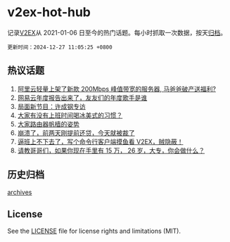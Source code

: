 # v2ex-hot-hub

 记录[V2EX](https://www.v2ex.com/)从 2021-01-06 日至今的热门话题。每小时抓取一次数据，按天[归档](archives)。

`更新时间：2024-12-27 11:05:25 +0800`

## 热议话题

1. [阿里云轻量上架了新款 200Mbps 峰值带宽的服务器, 马爸爸破产送福利?](https://www.v2ex.com/t/1100427)
1. [网易云年度报告出来了，友友们的年度歌手是谁](https://www.v2ex.com/t/1100594)
1. [局面新节目：许成钢专访](https://www.v2ex.com/t/1100583)
1. [大家有没有上班时间喝冰美式的习惯？](https://www.v2ex.com/t/1100443)
1. [大家路由器帆樯的姿势](https://www.v2ex.com/t/1100587)
1. [崩溃了，前两天刚提前还贷，今天就被裁了](https://www.v2ex.com/t/1100584)
1. [逼班上不下去了，写个命令行客户端摸鱼看 V2EX，贼隐蔽！](https://www.v2ex.com/t/1100459)
1. [请教哥哥们，如果你现在手里有 15 万， 26 岁，大专，你会做什么？](https://www.v2ex.com/t/1100524)

## 历史归档

[archives](archives)

## License

See the [LICENSE](LICENSE) file for license rights and limitations (MIT).
